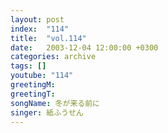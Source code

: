 ```yaml
---
layout: post
index:  "114"
title:  "vol.114"
date:   2003-12-04 12:00:00 +0300
categories: archive
tags: []
youtube: "114"
greetingM: 
greetingT: 
songName: 冬が来る前に
singer: 紙ふうせん
---
```

